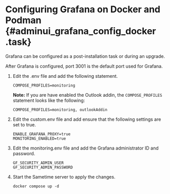 # Configuring Grafana on Docker and Podman {#adminui_grafana_config_docker .task}

Grafana can be configured as a post-installation task or during an upgrade.

After Grafana is configured, port 3001 is the default port used for Grafana.

1.  Edit the .env file and add the following statement.

    ``` {#codeblock_nv4_lvk_rzb}
    COMPOSE_PROFILES=monitoring
    ```

    **Note:** If you are have enabled the Outlook addin, the `COMPOSE_PROFILES` statement looks like the following:

    ``` {#codeblock_bnr_m5p_rzb}
    COMPOSE_PROFILES=monitoring, outlookAddin
    ```

2.  Edit the custom.env file and add ensure that the following settings are set to true.

    ``` {#codeblock_h1v_rvk_rzb}
    ENABLE_GRAFANA_PROXY=true
    MONITORING_ENABLED=true
    ```

3.  Edit the monitoring.env file and add the Grafana administrator ID and password.

    ``` {#codeblock_rsp_rvk_rzb}
    GF_SECURITY_ADMIN_USER
    GF_SECURITY_ADMIN_PASSWORD
    ```

4. Start the Sametime server to apply the changes.

    ``` docker compose up -d ```

